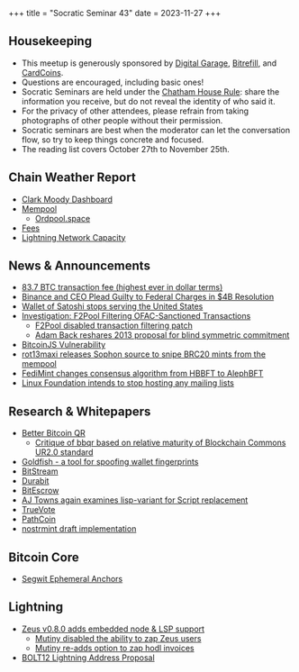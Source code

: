 +++
title = "Socratic Seminar 43"
date = 2023-11-27
+++

Housekeeping
------------

- This meetup is generously sponsored by [Digital Garage](https://dg717.com/), [Bitrefill](https://bitrefill.com/), and [CardCoins](https://cardcoins.co).
- Questions are encouraged, including basic ones!
- Socratic Seminars are held under the [Chatham House Rule](https://www.chathamhouse.org/about-us/chatham-house-rule): share the information you receive, but do not reveal the identity of who said it.
- For the privacy of other attendees, please refrain from taking photographs of other people without their permission.
- Socratic seminars are best when the moderator can let the conversation flow, so try to keep things concrete and focused.
- The reading list covers October 27th to November 25th.

Chain Weather Report
--------------------

- [Clark Moody Dashboard](https://bitcoin.clarkmoody.com/dashboard/)
- [Mempool](https://www.bitcoin-mempool.info/#BTC,30d,weight)
  - [Ordpool.space](https://ordpool.space/mempool-block/0)
- [Fees](https://transactionfee.info/charts/fees-package-feerates/)
- [Lightning Network Capacity](https://bitcoinvisuals.com/ln-capacity)

News & Announcements
--------------------

- [83.7 BTC transaction fee (highest ever in dollar terms)](https://twitter.com/mononautical/status/1727627818929094973)
- [Binance and CEO Plead Guilty to Federal Charges in $4B Resolution](https://www.justice.gov/opa/pr/binance-and-ceo-plead-guilty-federal-charges-4b-resolution)
- [Wallet of Satoshi stops serving the United States](https://nostr.com/note1cu575mfy2xdakh9aklhghhn8vmluwkh79anrh09vmexgw5m3tyrq2edm2z)
- [Investigation: F2Pool Filtering OFAC-Sanctioned Transactions](https://b10c.me/observations/08-missing-sanctioned-transactions/)
  - [F2Pool disabled transaction filtering patch](https://www.nobsbitcoin.com/f2pool-disables-transaction-filtering-patch/)
  - [Adam Back reshares 2013 proposal for blind symmetric commitment](https://bitcointalk.org/index.php?topic=206303.15)
- [BitcoinJS Vulnerability](https://twitter.com/bax1337/status/1724534339206033532)
- [rot13maxi releases Sophon source to snipe BRC20 mints from the mempool](https://github.com/ordinals/ord/compare/master...rot13maxi:ord:sophon/brc20)
- [FediMint changes consensus algorithm from HBBFT to AlephBFT](https://github.com/fedimint/fedimint/pull/3335)
- [Linux Foundation intends to stop hosting any mailing lists](https://lists.linuxfoundation.org/pipermail/bitcoin-dev/2023-November/022134.html)

Research & Whitepapers
----------------------

- [Better Bitcoin QR](https://bbqr.org/)
  - [Critique of bbqr based on relative maturity of Blockchain Commons UR2.0 standard](https://twitter.com/zachherbert/status/1728077006745542860)
- [Goldfish - a tool for spoofing wallet fingerprints](https://gitlab.com/1440000bytes/goldfish)
- [BitStream](https://robinlinus.com/bitstream.pdf)
- [Durabit](https://github.com/4de67a207019fd4d855ef0a188b4519c/Durabit/blob/main/Durabit%20-%20A%20Bitcoin-native%20Incentive%20Mechanism%20for%20Data%20Distribution.pdf)
- [BitEscrow](https://github.com/BitEscrow/escrow-core)
- [AJ Towns again examines lisp-variant for Script replacement](https://lists.linuxfoundation.org/pipermail/bitcoin-dev/2023-October/022099.html)
- [TrueVote](https://truevote.org/TrueVote.pdf)
- [PathCoin](https://gist.github.com/AdamISZ/b462838cbc8cc06aae0c15610502e4da)
- [nostrmint draft implementation](https://github.com/fedimint/fedimint/pull/3583)

Bitcoin Core
------------

- [Segwit Ephemeral Anchors](https://delvingbitcoin.org/t/segwit-ephemeral-anchors/160)

Lightning
--------

- [Zeus v0.8.0 adds embedded node & LSP support](https://blog.zeusln.com/zeus-v0-8-0-open-beta/)
  - [Mutiny disabled the ability to zap Zeus users](https://primal.net/e/note1h0lqfkm0neywkmsvuyv69gfgfa6pwmj6aay9vau804hrpgvlfkhqszvfj9)
  - [Mutiny re-adds option to zap hodl invoices](https://twitter.com/MutinyWallet/status/1725294051274924193)
- [BOLT12 Lightning Address Proposal](https://lists.linuxfoundation.org/pipermail/lightning-dev/2023-November/004204.html)

